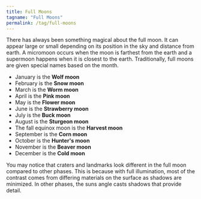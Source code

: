 ```yaml
---
title: Full Moons
tagname: "Full Moons"
permalink: /tag/full-moons
---
```


There has always been something magical about the full moon. It can appear large or small depending on its position in the sky and distance from earth. A micromoon occurs when the moon is farthest from the earth and a supermoon happens when it is closest to the earth. Traditionally, full moons are given special names based on the month.

- January is the __Wolf moon__
- February is the __Snow moon__
- March is the __Worm moon__
- April is the __Pink moon__
- May is the __Flower moon__
- June is the __Strawberry moon__
- July is the __Buck moon__
- August is the __Sturgeon moon__
- The fall equinox moon is the __Harvest moon__
- September is the __Corn moon__
- October is the __Hunter's moon__
- November is the __Beaver moon__
- December is the __Cold moon__

You may notice that craters and landmarks look different in the full moon compared to other phases. This is because with full illumination, most of the contrast comes from differing materials on the surface as shadows are minimized. In other phases, the suns angle casts shadows that provide detail.